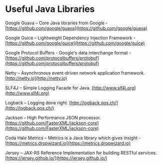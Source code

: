 # Useful Java Libraries

Google Guava – Core Java libraries from Google - [https://github.com/google/guava](https://github.com/google/guava)

Google Guice – Lightweight Dependency Injection Framework - [https://github.com/google/guice](https://github.com/google/guice)

Google Protocol Buffers - Google's data interchange format - [https://github.com/protocolbuffers/protobuf](https://github.com/protocolbuffers/protobuf)

Netty – Asynchronous event-driven network application framework. [http://netty.io](http://netty.io)

SLF4J – Simple Logging Facade for Java. [http://www.slf4j.org](http://www.slf4j.org)

Logback – Logging done right. [http://logback.qos.ch/](http://logback.qos.ch/)

Jackson – High Performance JSON processor. [https://github.com/FasterXML/jackson-core](https://github.com/FasterXML/jackson-core)

Coda Hale Metrics – Metrics is a Java library which gives insight - [https://metrics.dropwizard.io](https://metrics.dropwizard.io)

Jersey – JAX-RS Reference Implementation for building RESTful services. [https://jersey.github.io/](https://jersey.github.io/)
